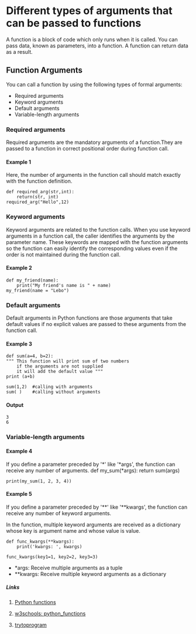 # __Different types of arguments that can be passed to functions__

A function is a block of code which only runs when it is called. You can pass data, known as parameters, into a function. A function can return data as a result.

## __Function Arguments__

You can call a function by using the following types of formal arguments:

- Required arguments
- Keyword arguments
- Default arguments
- Variable-length arguments

### __Required arguments__

Required arguments are the mandatory arguments of a function.They are passed to a function in correct positional order  during function call.

#### __Example 1__

Here, the number of arguments in the function call should match exactly with the function definition.

    def required_arg(str,int):
        return(str, int)
    required_arg("Hello",12)

### __Keyword arguments__

Keyword arguments are related to the function calls. When you use keyword arguments in a function call, the caller identifies the arguments by the parameter name. These keywords are mapped with the function arguments so the function can easily identify the corresponding values even if the order is not maintained during the function call.

#### __Example 2__

    def my_friend(name):
        print("My friend's name is " + name)
    my_friend(name = "Lebo")

### __Default arguments__

Default arguments in Python functions are those arguments that take default values if no explicit values are passed to these arguments from the function call.

#### __Example 3__

    def sum(a=4, b=2): 
    """ This function will print sum of two numbers
        if the arguments are not supplied
        it will add the default value """
    print (a+b)

    sum(1,2)  #calling with arguments
    sum( )    #calling without arguments

#### __Output__

    3
    6

### __Variable-length arguments__

#### __Example 4__

If you define a parameter preceded by '*' like '*args', the function can receive any number of arguments.
    def my_sum(*args):
        return sum(args)

    print(my_sum(1, 2, 3, 4))

#### __Example 5__

If you define a parameter preceded by '**' like '**kwargs', the function can receive any number of keyword arguments.

In the function, multiple keyword arguments are received as a dictionary whose key is argument name and whose value is value.

    def func_kwargs(**kwargs):
        print('kwargs: ', kwargs)

    func_kwargs(key1=1, key2=2, key3=3)

- *args: Receive multiple arguments as a tuple
- **kwargs: Receive multiple keyword arguments as a dictionary

##### __Links__

1. [Python functions](https://www.tutorialspoint.com/python/python_functions.htm)

2. [w3schools: python_functions](https://www.w3schools.com/python/python_functions.asp)

3. [trytoprogram](http://www.trytoprogram.com/python-programming/python-function-arguments/)
